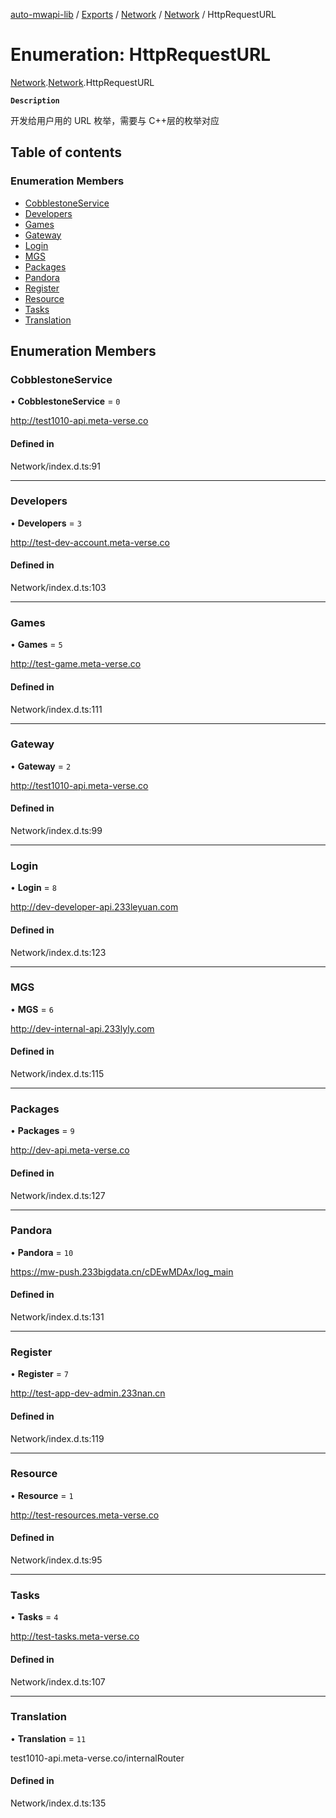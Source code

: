 [auto-mwapi-lib](../README.md) / [Exports](../modules.md) / [Network](../modules/Network.md) / [Network](../modules/Network.Network.md) / HttpRequestURL

# Enumeration: HttpRequestURL

[Network](../modules/Network.md).[Network](../modules/Network.Network.md).HttpRequestURL

**`Description`**

开发给用户用的 URL 枚举，需要与 C++层的枚举对应

## Table of contents

### Enumeration Members

- [CobblestoneService](Network.Network.HttpRequestURL.md#cobblestoneservice)
- [Developers](Network.Network.HttpRequestURL.md#developers)
- [Games](Network.Network.HttpRequestURL.md#games)
- [Gateway](Network.Network.HttpRequestURL.md#gateway)
- [Login](Network.Network.HttpRequestURL.md#login)
- [MGS](Network.Network.HttpRequestURL.md#mgs)
- [Packages](Network.Network.HttpRequestURL.md#packages)
- [Pandora](Network.Network.HttpRequestURL.md#pandora)
- [Register](Network.Network.HttpRequestURL.md#register)
- [Resource](Network.Network.HttpRequestURL.md#resource)
- [Tasks](Network.Network.HttpRequestURL.md#tasks)
- [Translation](Network.Network.HttpRequestURL.md#translation)

## Enumeration Members

### CobblestoneService

• **CobblestoneService** = `0`

http://test1010-api.meta-verse.co

#### Defined in

Network/index.d.ts:91

---

### Developers

• **Developers** = `3`

http://test-dev-account.meta-verse.co

#### Defined in

Network/index.d.ts:103

---

### Games

• **Games** = `5`

http://test-game.meta-verse.co

#### Defined in

Network/index.d.ts:111

---

### Gateway

• **Gateway** = `2`

http://test1010-api.meta-verse.co

#### Defined in

Network/index.d.ts:99

---

### Login

• **Login** = `8`

http://dev-developer-api.233leyuan.com

#### Defined in

Network/index.d.ts:123

---

### MGS

• **MGS** = `6`

http://dev-internal-api.233lyly.com

#### Defined in

Network/index.d.ts:115

---

### Packages

• **Packages** = `9`

http://dev-api.meta-verse.co

#### Defined in

Network/index.d.ts:127

---

### Pandora

• **Pandora** = `10`

https://mw-push.233bigdata.cn/cDEwMDAx/log_main

#### Defined in

Network/index.d.ts:131

---

### Register

• **Register** = `7`

http://test-app-dev-admin.233nan.cn

#### Defined in

Network/index.d.ts:119

---

### Resource

• **Resource** = `1`

http://test-resources.meta-verse.co

#### Defined in

Network/index.d.ts:95

---

### Tasks

• **Tasks** = `4`

http://test-tasks.meta-verse.co

#### Defined in

Network/index.d.ts:107

---

### Translation

• **Translation** = `11`

test1010-api.meta-verse.co/internalRouter

#### Defined in

Network/index.d.ts:135
